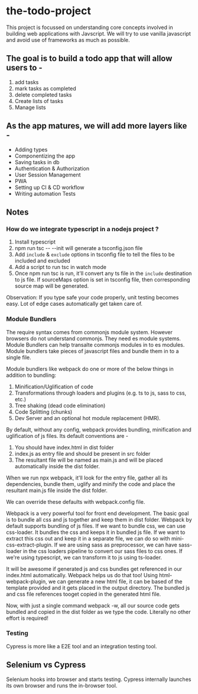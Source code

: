 # the-todo-project

This project is focussed on understanding core concepts involved in building web applications with Javscript.
We will try to use vanilla javascript and avoid use of frameworks as much as possible.

## The goal is to build a todo app that will allow users to -
1) add tasks
2) mark tasks as completed
3) delete completed tasks
4) Create lists of tasks
5) Manage lists

## As the app matures, we will add more layers like -
- Adding types
- Componentizing the app
- Saving tasks in db
- Authentication & Authorization
- User Session Management
- PWA
- Setting up CI & CD workflow
- Writing automation Tests

## Notes

### How do we integrate typescript in a nodejs project ?

1) Install typescript
2) npm run tsc -- --init will generate a tsconfig.json file
3) Add `include` & `exclude` options in tsconfig file to tell the files to be included and excluded
4) Add a script to run tsc in watch mode
5) Once npm run tsc is run, it'll convert any ts file in the `include` destination to js file. If sourceMaps option is set
    in tsconfig file, then corresponding source map will be generated.

Observation:
If you type safe your code properly, unit testing becomes easy. Lot of edge cases automatically get taken care of.

### Module Bundlers

The require syntax comes from commonjs module system. However browsers do not understand commonjs. They need es module systems. Module Bundlers
can help transalte commonjs modules in to es modules. Module bundlers take pieces of javascript files and bundle them in to a single file.

Module bundlers like webpack do one or more of the below things in addition to bundling:

1) Minification/Uglification of code
2) Transformations through loaders and plugins (e.g. ts to js, sass to css, etc.)
3) Tree shaking (dead code elimination)
3) Code Splitting (chunks)
4) Dev Server and an optional hot module replacement (HMR).

By default, without any config, webpack provides bundling, minification and uglification of js files.
Its default conventions are -

1) You should have index.html in dist folder
2) index.js as entry file and should be present in src folder
3) The resultant file will be named as main.js and will be placed automatically inside the dist folder.

When we run npx webpack, it'll look for the entry file, gather all its dependencies, bundle them, uglify and minify the code and
place the resultant main.js file inside the dist folder.

We can override these defaults with webpack.config file.

Webpack is a very powerful tool for front end development. The basic goal is to bundle all css and js together and keep them in dist folder. Webpack by default supports
bundling of js files. If we want to bundle css, we can use css-loader. It bundles the css and keeps it in bundled js file. If we want to extract this css out and keep it in
a separate file, we can do so with mini-css-extract-plugin. If we are using sass as preprocessor, we can have sass-loader in the css loaders pipeline to convert our
sass files to css ones. If we're using typescript, we can transform it to js using ts-loader.

It will be awesome if generated js and css bundles get referenced in our index.html automatically. Webpack helps us do that too! Using html-webpack-plugin,
we can generate a new html file, it can be based of the template provided and it gets placed in the output directory. The bundled js and css file references tooget copied
in the generated html file.

Now, with just a single command webpack -w, all our source code gets bundled and copied in the dist folder as we type the code. Literally no other effort is required!

### Testing

Cypress is more like a E2E tool and an integration testing tool.

## Selenium vs Cypress

Selenium hooks into browser and starts testing.
Cypress internally launches its own browser and runs the in-browser tool.

